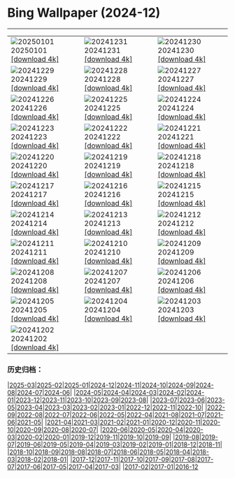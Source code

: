 # Bing Wallpaper (2024-12)
**************

<table><tr><td><img class="wallpaper" src="https://www.bing.com/th?id=OHR.PolarBearSwim_EN-IN5843834952_1920x1080.jpg" alt="20250101"> 20250101 <a class="wallpaper_link" href="https://www.bing.com/th?id=OHR.PolarBearSwim_EN-IN5843834952_UHD.jpg">[download 4k]</a></td><td><img class="wallpaper" src="https://www.bing.com/th?id=OHR.RioNewYear_EN-IN5477298039_1920x1080.jpg" alt="20241231"> 20241231 <a class="wallpaper_link" href="https://www.bing.com/th?id=OHR.RioNewYear_EN-IN5477298039_UHD.jpg">[download 4k]</a></td><td><img class="wallpaper" src="https://www.bing.com/th?id=OHR.MountFieldNP_EN-IN2502905267_1920x1080.jpg" alt="20241230"> 20241230 <a class="wallpaper_link" href="https://www.bing.com/th?id=OHR.MountFieldNP_EN-IN2502905267_UHD.jpg">[download 4k]</a></td></tr><tr><td><img class="wallpaper" src="https://www.bing.com/th?id=OHR.BorobudurBells_EN-IN4195556883_1920x1080.jpg" alt="20241229"> 20241229 <a class="wallpaper_link" href="https://www.bing.com/th?id=OHR.BorobudurBells_EN-IN4195556883_UHD.jpg">[download 4k]</a></td><td><img class="wallpaper" src="https://www.bing.com/th?id=OHR.DudhsagarFalls_EN-IN8941732838_1920x1080.jpg" alt="20241228"> 20241228 <a class="wallpaper_link" href="https://www.bing.com/th?id=OHR.DudhsagarFalls_EN-IN8941732838_UHD.jpg">[download 4k]</a></td><td><img class="wallpaper" src="https://www.bing.com/th?id=OHR.LakeBledSnow_EN-IN8178018929_1920x1080.jpg" alt="20241227"> 20241227 <a class="wallpaper_link" href="https://www.bing.com/th?id=OHR.LakeBledSnow_EN-IN8178018929_UHD.jpg">[download 4k]</a></td></tr><tr><td><img class="wallpaper" src="https://www.bing.com/th?id=OHR.MouseholeXmas_EN-IN6968521248_1920x1080.jpg" alt="20241226"> 20241226 <a class="wallpaper_link" href="https://www.bing.com/th?id=OHR.MouseholeXmas_EN-IN6968521248_UHD.jpg">[download 4k]</a></td><td><img class="wallpaper" src="https://www.bing.com/th?id=OHR.ReindeerTrio_EN-IN0167081195_1920x1080.jpg" alt="20241225"> 20241225 <a class="wallpaper_link" href="https://www.bing.com/th?id=OHR.ReindeerTrio_EN-IN0167081195_UHD.jpg">[download 4k]</a></td><td><img class="wallpaper" src="https://www.bing.com/th?id=OHR.SantaSnowglobe_EN-IN0656724477_1920x1080.jpg" alt="20241224"> 20241224 <a class="wallpaper_link" href="https://www.bing.com/th?id=OHR.SantaSnowglobe_EN-IN0656724477_UHD.jpg">[download 4k]</a></td></tr><tr><td><img class="wallpaper" src="https://www.bing.com/th?id=OHR.DhamekStupa_EN-IN0403888448_1920x1080.jpg" alt="20241223"> 20241223 <a class="wallpaper_link" href="https://www.bing.com/th?id=OHR.DhamekStupa_EN-IN0403888448_UHD.jpg">[download 4k]</a></td><td><img class="wallpaper" src="https://www.bing.com/th?id=OHR.CrystalPier_EN-IN1061631248_1920x1080.jpg" alt="20241222"> 20241222 <a class="wallpaper_link" href="https://www.bing.com/th?id=OHR.CrystalPier_EN-IN1061631248_UHD.jpg">[download 4k]</a></td><td><img class="wallpaper" src="https://www.bing.com/th?id=OHR.SolsticeHalo_EN-IN0859597164_1920x1080.jpg" alt="20241221"> 20241221 <a class="wallpaper_link" href="https://www.bing.com/th?id=OHR.SolsticeHalo_EN-IN0859597164_UHD.jpg">[download 4k]</a></td></tr><tr><td><img class="wallpaper" src="https://www.bing.com/th?id=OHR.SantaClausVillage_EN-IN8131344842_1920x1080.jpg" alt="20241220"> 20241220 <a class="wallpaper_link" href="https://www.bing.com/th?id=OHR.SantaClausVillage_EN-IN8131344842_UHD.jpg">[download 4k]</a></td><td><img class="wallpaper" src="https://www.bing.com/th?id=OHR.SibiuRomania_EN-IN1994356758_1920x1080.jpg" alt="20241219"> 20241219 <a class="wallpaper_link" href="https://www.bing.com/th?id=OHR.SibiuRomania_EN-IN1994356758_UHD.jpg">[download 4k]</a></td><td><img class="wallpaper" src="https://www.bing.com/th?id=OHR.NutcrackerBallet_EN-IN5416156608_1920x1080.jpg" alt="20241218"> 20241218 <a class="wallpaper_link" href="https://www.bing.com/th?id=OHR.NutcrackerBallet_EN-IN5416156608_UHD.jpg">[download 4k]</a></td></tr><tr><td><img class="wallpaper" src="https://www.bing.com/th?id=OHR.ReinefjordenNorway_EN-IN1479907327_1920x1080.jpg" alt="20241217"> 20241217 <a class="wallpaper_link" href="https://www.bing.com/th?id=OHR.ReinefjordenNorway_EN-IN1479907327_UHD.jpg">[download 4k]</a></td><td><img class="wallpaper" src="https://www.bing.com/th?id=OHR.SalzburgSnow_EN-IN9939957339_1920x1080.jpg" alt="20241216"> 20241216 <a class="wallpaper_link" href="https://www.bing.com/th?id=OHR.SalzburgSnow_EN-IN9939957339_UHD.jpg">[download 4k]</a></td><td><img class="wallpaper" src="https://www.bing.com/th?id=OHR.MisurinaLake_EN-IN9075982875_1920x1080.jpg" alt="20241215"> 20241215 <a class="wallpaper_link" href="https://www.bing.com/th?id=OHR.MisurinaLake_EN-IN9075982875_UHD.jpg">[download 4k]</a></td></tr><tr><td><img class="wallpaper" src="https://www.bing.com/th?id=OHR.NorthernHawkOwl_EN-IN5021019692_1920x1080.jpg" alt="20241214"> 20241214 <a class="wallpaper_link" href="https://www.bing.com/th?id=OHR.NorthernHawkOwl_EN-IN5021019692_UHD.jpg">[download 4k]</a></td><td><img class="wallpaper" src="https://www.bing.com/th?id=OHR.ChristmasBudapest_EN-IN6422339047_1920x1080.jpg" alt="20241213"> 20241213 <a class="wallpaper_link" href="https://www.bing.com/th?id=OHR.ChristmasBudapest_EN-IN6422339047_UHD.jpg">[download 4k]</a></td><td><img class="wallpaper" src="https://www.bing.com/th?id=OHR.WildPoinsettia_EN-IN3091252841_1920x1080.jpg" alt="20241212"> 20241212 <a class="wallpaper_link" href="https://www.bing.com/th?id=OHR.WildPoinsettia_EN-IN3091252841_UHD.jpg">[download 4k]</a></td></tr><tr><td><img class="wallpaper" src="https://www.bing.com/th?id=OHR.DolomitesSky_EN-IN3020670588_1920x1080.jpg" alt="20241211"> 20241211 <a class="wallpaper_link" href="https://www.bing.com/th?id=OHR.DolomitesSky_EN-IN3020670588_UHD.jpg">[download 4k]</a></td><td><img class="wallpaper" src="https://www.bing.com/th?id=OHR.CornwallSnow_EN-IN2928995199_1920x1080.jpg" alt="20241210"> 20241210 <a class="wallpaper_link" href="https://www.bing.com/th?id=OHR.CornwallSnow_EN-IN2928995199_UHD.jpg">[download 4k]</a></td><td><img class="wallpaper" src="https://www.bing.com/th?id=OHR.GuanacosChile_EN-IN2873025405_1920x1080.jpg" alt="20241209"> 20241209 <a class="wallpaper_link" href="https://www.bing.com/th?id=OHR.GuanacosChile_EN-IN2873025405_UHD.jpg">[download 4k]</a></td></tr><tr><td><img class="wallpaper" src="https://www.bing.com/th?id=OHR.ReopeningNotreDame_EN-IN2799650925_1920x1080.jpg" alt="20241208"> 20241208 <a class="wallpaper_link" href="https://www.bing.com/th?id=OHR.ReopeningNotreDame_EN-IN2799650925_UHD.jpg">[download 4k]</a></td><td><img class="wallpaper" src="https://www.bing.com/th?id=OHR.OrchhaFort_EN-IN5765082916_1920x1080.jpg" alt="20241207"> 20241207 <a class="wallpaper_link" href="https://www.bing.com/th?id=OHR.OrchhaFort_EN-IN5765082916_UHD.jpg">[download 4k]</a></td><td><img class="wallpaper" src="https://www.bing.com/th?id=OHR.HelsinkiDusk_EN-IN5970913809_1920x1080.jpg" alt="20241206"> 20241206 <a class="wallpaper_link" href="https://www.bing.com/th?id=OHR.HelsinkiDusk_EN-IN5970913809_UHD.jpg">[download 4k]</a></td></tr><tr><td><img class="wallpaper" src="https://www.bing.com/th?id=OHR.MonoTufa_EN-IN2578939152_1920x1080.jpg" alt="20241205"> 20241205 <a class="wallpaper_link" href="https://www.bing.com/th?id=OHR.MonoTufa_EN-IN2578939152_UHD.jpg">[download 4k]</a></td><td><img class="wallpaper" src="https://www.bing.com/th?id=OHR.NavyDayIN_EN-IN0092273094_1920x1080.jpg" alt="20241204"> 20241204 <a class="wallpaper_link" href="https://www.bing.com/th?id=OHR.NavyDayIN_EN-IN0092273094_UHD.jpg">[download 4k]</a></td><td><img class="wallpaper" src="https://www.bing.com/th?id=OHR.JaipurFort_EN-IN9564090681_1920x1080.jpg" alt="20241203"> 20241203 <a class="wallpaper_link" href="https://www.bing.com/th?id=OHR.JaipurFort_EN-IN9564090681_UHD.jpg">[download 4k]</a></td></tr><tr><td><img class="wallpaper" src="https://www.bing.com/th?id=OHR.SnowMoose_EN-IN2006473446_1920x1080.jpg" alt="20241202"> 20241202 <a class="wallpaper_link" href="https://www.bing.com/th?id=OHR.SnowMoose_EN-IN2006473446_UHD.jpg">[download 4k]</a></td><td></td><td></td></tr></table>

### 历史归档：

|[2025-03](/../2025-03/2025-03.md)|[2025-02](/../2025-02/2025-02.md)|[2025-01](/../2025-01/2025-01.md)|[2024-12](/2024-12.md)|[2024-11](/../2024-11/2024-11.md)|[2024-10](/../2024-10/2024-10.md)|[2024-09](/../2024-09/2024-09.md)|[2024-08](/../2024-08/2024-08.md)|[2024-07](/../2024-07/2024-07.md)|[2024-06](/../2024-06/2024-06.md)|
|[2024-05](/../2024-05/2024-05.md)|[2024-04](/../2024-04/2024-04.md)|[2024-03](/../2024-03/2024-03.md)|[2024-02](/../2024-02/2024-02.md)|[2024-01](/../2024-01/2024-01.md)|[2023-12](/../2023-12/2023-12.md)|[2023-11](/../2023-11/2023-11.md)|[2023-10](/../2023-10/2023-10.md)|[2023-09](/../2023-09/2023-09.md)|[2023-08](/../2023-08/2023-08.md)|
|[2023-07](/../2023-07/2023-07.md)|[2023-06](/../2023-06/2023-06.md)|[2023-05](/../2023-05/2023-05.md)|[2023-04](/../2023-04/2023-04.md)|[2023-03](/../2023-03/2023-03.md)|[2023-02](/../2023-02/2023-02.md)|[2023-01](/../2023-01/2023-01.md)|[2022-12](/../2022-12/2022-12.md)|[2022-11](/../2022-11/2022-11.md)|[2022-10](/../2022-10/2022-10.md)|
|[2022-09](/../2022-09/2022-09.md)|[2022-08](/../2022-08/2022-08.md)|[2022-07](/../2022-07/2022-07.md)|[2022-06](/../2022-06/2022-06.md)|[2022-05](/../2022-05/2022-05.md)|[2022-04](/../2022-04/2022-04.md)|[2021-08](/../2021-08/2021-08.md)|[2021-07](/../2021-07/2021-07.md)|[2021-06](/../2021-06/2021-06.md)|[2021-05](/../2021-05/2021-05.md)|
|[2021-04](/../2021-04/2021-04.md)|[2021-03](/../2021-03/2021-03.md)|[2021-02](/../2021-02/2021-02.md)|[2021-01](/../2021-01/2021-01.md)|[2020-12](/../2020-12/2020-12.md)|[2020-11](/../2020-11/2020-11.md)|[2020-10](/../2020-10/2020-10.md)|[2020-09](/../2020-09/2020-09.md)|[2020-08](/../2020-08/2020-08.md)|[2020-07](/../2020-07/2020-07.md)|
|[2020-06](/../2020-06/2020-06.md)|[2020-05](/../2020-05/2020-05.md)|[2020-04](/../2020-04/2020-04.md)|[2020-03](/../2020-03/2020-03.md)|[2020-02](/../2020-02/2020-02.md)|[2020-01](/../2020-01/2020-01.md)|[2019-12](/../2019-12/2019-12.md)|[2019-11](/../2019-11/2019-11.md)|[2019-10](/../2019-10/2019-10.md)|[2019-09](/../2019-09/2019-09.md)|
|[2019-08](/../2019-08/2019-08.md)|[2019-07](/../2019-07/2019-07.md)|[2019-06](/../2019-06/2019-06.md)|[2019-05](/../2019-05/2019-05.md)|[2019-04](/../2019-04/2019-04.md)|[2019-03](/../2019-03/2019-03.md)|[2019-02](/../2019-02/2019-02.md)|[2019-01](/../2019-01/2019-01.md)|[2018-12](/../2018-12/2018-12.md)|[2018-11](/../2018-11/2018-11.md)|
|[2018-10](/../2018-10/2018-10.md)|[2018-09](/../2018-09/2018-09.md)|[2018-08](/../2018-08/2018-08.md)|[2018-07](/../2018-07/2018-07.md)|[2018-06](/../2018-06/2018-06.md)|[2018-05](/../2018-05/2018-05.md)|[2018-04](/../2018-04/2018-04.md)|[2018-03](/../2018-03/2018-03.md)|[2018-02](/../2018-02/2018-02.md)|[2018-01](/../2018-01/2018-01.md)|
|[2017-12](/../2017-12/2017-12.md)|[2017-11](/../2017-11/2017-11.md)|[2017-10](/../2017-10/2017-10.md)|[2017-09](/../2017-09/2017-09.md)|[2017-08](/../2017-08/2017-08.md)|[2017-07](/../2017-07/2017-07.md)|[2017-06](/../2017-06/2017-06.md)|[2017-05](/../2017-05/2017-05.md)|[2017-04](/../2017-04/2017-04.md)|[2017-03](/../2017-03/2017-03.md)|
|[2017-02](/../2017-02/2017-02.md)|[2017-01](/../2017-01/2017-01.md)|[2016-12](/../2016-12/2016-12.md)